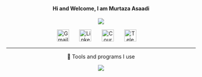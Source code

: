 
<h4 align="center"> Hi and Welcome, I am Murtaza Asaadi </h4>

<!-- https://github.com/DenverCoder1/readme-typing-svg -->
<p align="center">
  <img src="https://readme-typing-svg.herokuapp.com/?lines=Full-stack%20web%20and%20app%20developer;Experienced%20UI%2FUX%20Designer;10%2B%20years%20of%20coding%20experience;Always%20learning%20new%20things&font=Fira%20Code&center=true&width=440&height=45&color=18baeb&vCenter=true&size=22](https://readme-typing-svg.herokuapp.com?color=FF3F84&lines=Enjoying+learning;Electrical+engineer;Embedded+developer;CAD+designer">
</p>


<!-- Social icons section -->
<p align="center">
 <!-- <a href="https://twitter.com/mergenelos"><img width="32px" alt="Twitter" title="Twitter" src="src/icons/twitter.png"/></a>
  &#8287;&#8287;&#8287;&#8287;&#8287;-->
  <a href="mailto: mergenelos@gmail.com"><img width="32px" alt="Gmail" title="Gmail" src="src/icons/gmail.png"/></a>
  &#8287;&#8287;&#8287;&#8287;&#8287;
  <a href="https://www.linkedin.com/in/murtaza-asaadi/"><img width="32px" alt="Linkedin" title="Linkedin" src="src/icons/linkedin.png"/></a>
  &#8287;&#8287;&#8287;&#8287;&#8287;
  <a href="https://www.coursera.org/user/58aafc3c99e17d0c95a731c88c263bb2"><img width="32px" alt="Coursera" title="Coursera" src="src/icons/coursera.png"></a>
  &#8287;&#8287;&#8287;&#8287;&#8287;
  <a href="https://t.me/mergenelos"><img width="32px" alt="Telegram" title="Telegram" src="src/icons/telegram.png"/></a>
  &#8287;&#8287;&#8287;&#8287;&#8287;
</p>

---
<p align="center"> 🔨 Tools and programs I use </p>
<p align="center">
    <img src="https://skillicons.dev/icons?i=cpp,bash,rust,latex,lua,matlab,py,pytorch,linux,arch,arduino,ros,git,vim,docker&perline=5" />
</p>




